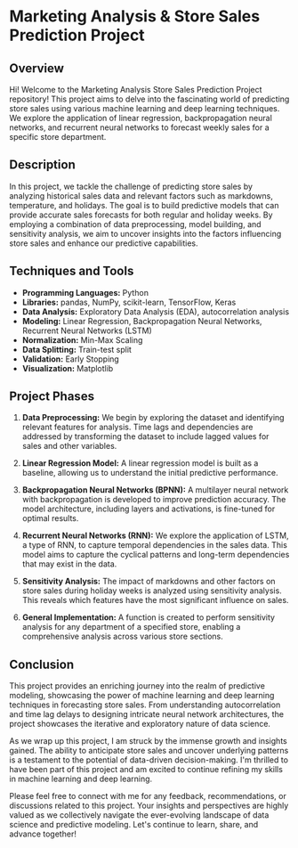# Marketing Analysis & Store Sales Prediction Project 

## Overview

Hi! Welcome to the Marketing Analysis Store Sales Prediction Project repository! This project aims to delve into the fascinating world of predicting store sales using various machine learning and deep learning techniques. We explore the application of linear regression, backpropagation neural networks, and recurrent neural networks to forecast weekly sales for a specific store department.

## Description

In this project, we tackle the challenge of predicting store sales by analyzing historical sales data and relevant factors such as markdowns, temperature, and holidays. The goal is to build predictive models that can provide accurate sales forecasts for both regular and holiday weeks. By employing a combination of data preprocessing, model building, and sensitivity analysis, we aim to uncover insights into the factors influencing store sales and enhance our predictive capabilities.

## Techniques and Tools

- **Programming Languages:** Python
- **Libraries:** pandas, NumPy, scikit-learn, TensorFlow, Keras
- **Data Analysis:** Exploratory Data Analysis (EDA), autocorrelation analysis
- **Modeling:** Linear Regression, Backpropagation Neural Networks, Recurrent Neural Networks (LSTM)
- **Normalization:** Min-Max Scaling
- **Data Splitting:** Train-test split
- **Validation:** Early Stopping
- **Visualization:** Matplotlib

## Project Phases

1. **Data Preprocessing:** We begin by exploring the dataset and identifying relevant features for analysis. Time lags and dependencies are addressed by transforming the dataset to include lagged values for sales and other variables.

2. **Linear Regression Model:** A linear regression model is built as a baseline, allowing us to understand the initial predictive performance.

3. **Backpropagation Neural Networks (BPNN):** A multilayer neural network with backpropagation is developed to improve prediction accuracy. The model architecture, including layers and activations, is fine-tuned for optimal results.

4. **Recurrent Neural Networks (RNN):** We explore the application of LSTM, a type of RNN, to capture temporal dependencies in the sales data. This model aims to capture the cyclical patterns and long-term dependencies that may exist in the data.

5. **Sensitivity Analysis:** The impact of markdowns and other factors on store sales during holiday weeks is analyzed using sensitivity analysis. This reveals which features have the most significant influence on sales.

6. **General Implementation:** A function is created to perform sensitivity analysis for any department of a specified store, enabling a comprehensive analysis across various store sections.

## Conclusion

This project provides an enriching journey into the realm of predictive modeling, showcasing the power of machine learning and deep learning techniques in forecasting store sales. From understanding autocorrelation and time lag delays to designing intricate neural network architectures, the project showcases the iterative and exploratory nature of data science.

As we wrap up this project, I am struck by the immense growth and insights gained. The ability to anticipate store sales and uncover underlying patterns is a testament to the potential of data-driven decision-making. I'm thrilled to have been part of this project and am excited to continue refining my skills in machine learning and deep learning.

Please feel free to connect with me for any feedback, recommendations, or discussions related to this project. Your insights and perspectives are highly valued as we collectively navigate the ever-evolving landscape of data science and predictive modeling. Let's continue to learn, share, and advance together!
